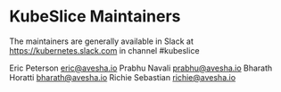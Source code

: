 # KubeSlice Maintainers 
The maintainers are generally available in Slack at https://kubernetes.slack.com in channel #kubeslice

Eric Peterson eric@avesha.io
Prabhu Navali prabhu@avesha.io
Bharath Horatti bharath@avesha.io
Richie Sebastian richie@avesha.io
